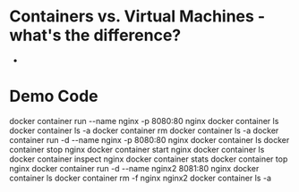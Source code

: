 # Containers vs. Virtual Machines - what's the difference?
- 


# Demo Code
docker container run --name nginx -p 8080:80 nginx
docker container ls
docker container ls -a
docker container rm <containerNameOrId>
docker container ls -a
docker container run -d --name nginx -p 8080:80 nginx
docker container ls
docker container stop nginx
docker container start nginx
docker container ls
docker container inspect nginx
docker container stats
docker container top nginx
docker container run -d --name nginx2 8081:80 nginx
docker container ls
docker container rm -f nginx nginx2
docker container ls -a
